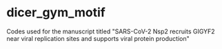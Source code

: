 # dicer_gym_motif

Codes used for the manuscript titled "SARS-CoV-2 Nsp2 recruits GIGYF2 near viral replication sites and supports viral protein production"
